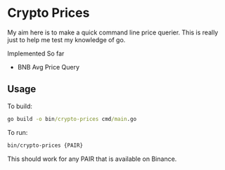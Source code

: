 # Crypto  Prices

My aim here is to make a quick command line price querier.
This is really just to help me test my knowledge of go.

Implemented So far 
- BNB Avg Price Query

## Usage
To build:

```cmd
go build -o bin/crypto-prices cmd/main.go
```

To run:
```cmd
bin/crypto-prices {PAIR}
```
This should work for any PAIR that is available on Binance.

